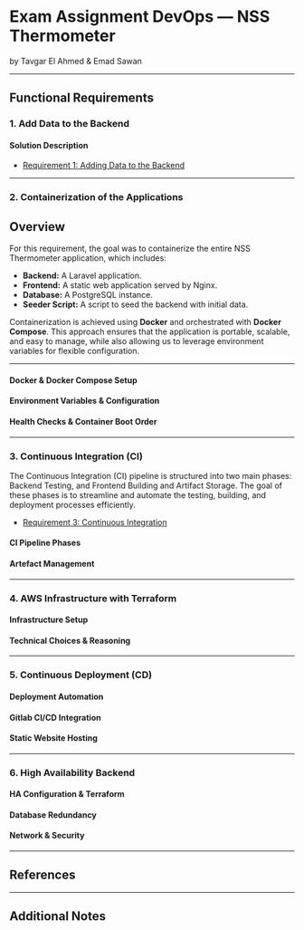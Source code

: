 # Exam Assignment DevOps — NSS Thermometer
by Tavgar El Ahmed & Emad Sawan

---

## Functional Requirements

### 1. Add Data to the Backend

#### Solution Description

- [Requirement 1: Adding Data to the Backend](requirement1.md)


---

### 2. Containerization of the Applications

## Overview

For this requirement, the goal was to containerize the entire NSS Thermometer application, which includes:
- **Backend:** A Laravel application.
- **Frontend:** A static web application served by Nginx.
- **Database:** A PostgreSQL instance.
- **Seeder Script:** A script to seed the backend with initial data.

Containerization is achieved using **Docker** and orchestrated with **Docker Compose**. This approach ensures that the application is portable, scalable, and easy to manage, while also allowing us to leverage environment variables for flexible configuration.

---
#### Docker & Docker Compose Setup

#### Environment Variables & Configuration

#### Health Checks & Container Boot Order

---

### 3. Continuous Integration (CI)

The Continuous Integration (CI) pipeline is structured into two 
main phases: Backend Testing, 
and Frontend Building and Artifact Storage. 
The goal of these phases is to streamline and automate the testing, 
building, and deployment processes efficiently.

- [Requirement 3: Continuous Integration](requirement3.md)

#### CI Pipeline Phases

#### Artefact Management

---

### 4. AWS Infrastructure with Terraform

#### Infrastructure Setup

#### Technical Choices & Reasoning

---

### 5. Continuous Deployment (CD)

#### Deployment Automation

#### Gitlab CI/CD Integration

#### Static Website Hosting

---

### 6. High Availability Backend

#### HA Configuration & Terraform

#### Database Redundancy

#### Network & Security

---

## References


---

## Additional Notes


